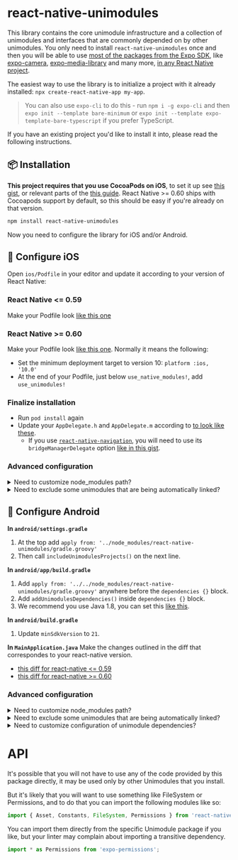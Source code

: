 # react-native-unimodules

This library contains the core unimodule infrastructure and a collection of unimodules and interfaces that are commonly depended on by other unimodules. You only need to install `react-native-unimodules` once and then you will be able to use [most of the packages from the Expo SDK](https://docs.expo.io/versions/latest/bare/unimodules-full-list/), like [expo-camera](https://docs.expo.io/versions/latest/sdk/camera/), [expo-media-library](https://docs.expo.io/versions/latest/sdk/media-library/) and many more, [in any React Native project](https://blog.expo.io/you-can-now-use-expo-apis-in-any-react-native-app-7c3a93041331).

The easiest way to use the library is to initialize a project with it already installed: `npx create-react-native-app my-app`.

> You can also use `expo-cli` to do this - run `npm i -g expo-cli` and then `expo init --template bare-minimum` or `expo init --template expo-template-bare-typescript` if you prefer TypeScript.

If you have an existing project you'd like to install it into, please read the following instructions.

## 📦 Installation

**This project requires that you use CocoaPods on iOS**, to set it up see [this gist](https://gist.github.com/brentvatne/b0ea11a36dc423e441b7d36e36eb5a26), or relevant parts of the [this guide](https://facebook.github.io/react-native/docs/integration-with-existing-apps#3-install-cocoapods). React Native >= 0.60 ships with Cocoapods support by default, so this should be easy if you're already on that version.

```bash
npm install react-native-unimodules
```

Now you need to configure the library for iOS and/or Android.

## 🍎 Configure iOS

Open `ios/Podfile` in your editor and update it according to your version of React Native:

### React Native <= 0.59

Make your Podfile look [like this one](https://gist.github.com/sjchmiela/6c079f2173938a9a61a7c6f053c45000)

### React Native >= 0.60

Make your Podfile look [like this one](https://gist.github.com/brentvatne/d093e440698404803bd9c29d962949b0/revisions#diff-4a25b996826623c4a3a4910f47f10c30). Normally it means the following:

- Set the minimum deployment target to version 10: `platform :ios, '10.0'`
- At the end of your Podfile, just below `use_native_modules!`, add `use_unimodules!`

### Finalize installation

- Run `pod install` again
- Update your `AppDelegate.h` and `AppDelegate.m` according to [to look like these](https://gist.github.com/brentvatne/1ece8c32a3c5c9d0ac3a470460c65603).
  - If you use [`react-native-navigation`](https://github.com/wix/react-native-navigation), you will need to use its `bridgeManagerDelegate` option [like in this gist](https://gist.github.com/brentvatne/67909ec442121de22c9b81c629a99aa6).

### Advanced configuration

<details><summary>Need to customize node_modules path?</summary>
<p>

If you need to customize the path to node_modules, for example because you are using yarn workspaces, then you can pass in a param for this: `use_unimodules!(modules_paths: ['./path/to/node_modules'])`

</p>
</details>

<details><summary>Need to exclude some unimodules that are being automatically linked?</summary> 
<p>

If you need to exclude some of the unimodules that you are not using but they got installed by your other dependencies (like `expo`), then you can pass in `exclude` param for this. For example, if you want to exclude `expo-face-detector`, you may want to use this: `use_unimodules!(exclude: ['expo-face-detector'])`

</p>
</details>

## 🤖 Configure Android

**In `android/settings.gradle`**

1. At the top add `apply from: '../node_modules/react-native-unimodules/gradle.groovy'`
1. Then call `includeUnimodulesProjects()` on the next line.

**In `android/app/build.gradle`**

1. Add `apply from: '../../node_modules/react-native-unimodules/gradle.groovy'` anywhere before the `dependencies {}` block.
1. Add `addUnimodulesDependencies()` inside `dependencies {}` block.
1. We recommend you use Java 1.8, you can set this [like this](https://github.com/expo/expo/commit/e175f870418fc69e8c129168118264439d73d7cc).

**In `android/build.gradle`**

1. Update `minSdkVersion` to `21`.

**In `MainApplication.java`**
Make the changes outlined in the diff that correspondes to your react-native version.

- [this diff for react-native <= 0.59](https://gist.github.com/mczernek/0670ec16ca6071796853a66d589b49a5/revisions#diff-a2e7ff8a82f1c4be06f8b8163f2afefa)
- [this diff for react-native >= 0.60](https://gist.github.com/mczernek/9de9e184abc430e9e3508d26738c8a14/revisions#diff-a2e7ff8a82f1c4be06f8b8163f2afefa)

### Advanced configuration

<details><summary>Need to customize node_modules path?</summary>
<p>

If you need to customize the path to node_modules, for example because you are using yarn workspaces, then you can pass in a param `modulesPaths` for both of these functions: `includeUnimodulesProjects([modulesPaths: ['./path/to/node_modules']])`, `addUnimodulesDependencies([modulesPaths: ['./path/to/node_modules']])`

</p>
</details>

<details><summary>Need to exclude some unimodules that are being automatically linked?</summary>
<p>

If you need to exclude some of the unimodules that you are not using but they got installed by your other dependencies (like `expo`), then you can pass in `exclude` param for this. For example, if you want to exclude `expo-face-detector`, you may want to use this: `addUnimodulesDependencies([exclude: ['expo-face-detector']])`

</p>
</details>

<details><summary>Need to customize configuration of unimodule dependencies?</summary>
<p>

You can also customize the configuration of the unimodules dependencies (the default is `implementation`, if you're using Gradle older than 3.0, you will need to set `configuration: "compile"` in `addUnimodulesDependencies`, like: `addUnimodulesDependencies([configuration: "compile"])`)

</p>
</details>

# API

It's possible that you will not have to use any of the code provided by this package directly, it may be used only by other Unimodules that you install.

But it's likely that you will want to use something like FileSystem or Permissions, and to do that you can import the following modules like so:

```js
import { Asset, Constants, FileSystem, Permissions } from 'react-native-unimodules';
```

You can import them directly from the specific Unimodule package if you like, but your linter may complain about importing a transitive dependency.

```js
import * as Permissions from 'expo-permissions';
```
